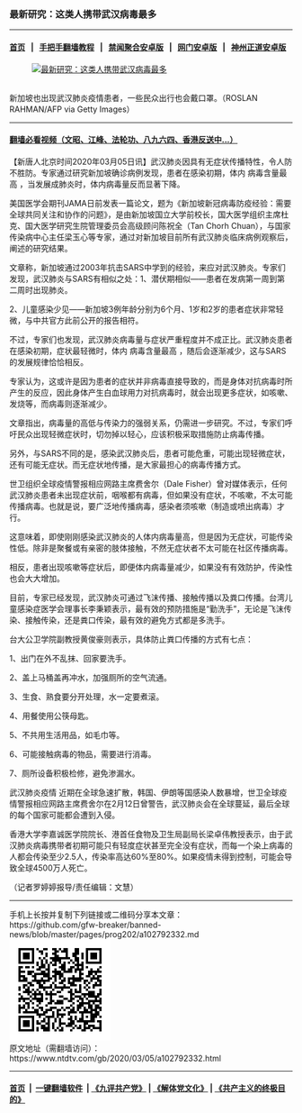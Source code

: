 ### 最新研究：这类人携带武汉病毒最多
------------------------

#### [首页](https://github.com/gfw-breaker/banned-news/blob/master/README.md) &nbsp;&nbsp;|&nbsp;&nbsp; [手把手翻墙教程](https://github.com/gfw-breaker/guides/wiki) &nbsp;&nbsp;|&nbsp;&nbsp; [禁闻聚合安卓版](https://github.com/gfw-breaker/bn-android) &nbsp;&nbsp;|&nbsp;&nbsp; [网门安卓版](https://github.com/oGate2/oGate) &nbsp;&nbsp;|&nbsp;&nbsp; [神州正道安卓版](https://github.com/SzzdOgate/update) 



<div><div class="featured_image">
 <a href="https://i.ntdtv.com/assets/uploads/2020/03/GettyImages-1203424784.jpg" target="_blank">
  <figure>
   <img alt="最新研究：这类人携带武汉病毒最多" src="https://i.ntdtv.com/assets/uploads/2020/03/GettyImages-1203424784-800x450.jpg"/>
  </figure><br/>
 </a>
 <span class="caption">
  新加坡也出现武汉肺炎疫情患者，一些民众出行也会戴口罩。（ROSLAN RAHMAN/AFP via Getty Images）
 </span>
</div>
</div><hr/>

#### [翻墙必看视频（文昭、江峰、法轮功、八九六四、香港反送中...）](https://github.com/gfw-breaker/banned-news/blob/master/pages/link3.md)

<div><div class="post_content" itemprop="articleBody">
 <p>
  【新唐人北京时间2020年03月05日讯】武汉肺炎因具有无症状传播特性，令人防不胜防。专家通过研究新加坡确诊病例发现，患者在感染初期，体内
  <ok href="https://www.ntdtv.com/gb/病毒含量最高.htm">
   病毒含量最高
  </ok>
  ，当发展成肺炎时，体内病毒量反而显著下降。
 </p>
 <p>
  美国医学会期刊JAMA日前发表一篇论文，题为《新加坡新冠病毒防疫经验：需要全球共同关注和协作的问题》，是由新加坡国立大学前校长，国大医学组织主席杜克、国大医学研究生院管理委员会高级顾问陈祝全（Tan Chorh Chuan），与国家传染病中心主任梁玉心等专家，通过对新加坡目前所有武汉肺炎临床病例观察后，阐述的研究结果。
 </p>
 <p>
  文章称，新加坡通过2003年抗击SARS中学到的经验，来应对武汉肺炎。专家们发现，武汉肺炎与SARS有相似之处：1、潜伏期相似——患者在发病第一周到第二周时出现肺炎。
 </p>
 <p>
  2、儿童感染少见——新加坡3例年龄分别为6个月、1岁和2岁的患者症状非常轻微，与中共官方此前公开的报告相符。
 </p>
 <p>
  不过，专家们也发现，武汉肺炎病毒量与症状严重程度并不成正比。武汉肺炎患者在感染初期，症状最轻微时，体内
  <ok href="https://www.ntdtv.com/gb/病毒含量最高.htm">
   病毒含量最高
  </ok>
  ，随后会逐渐减少，这与SARS的发展规律恰恰相反。
 </p>
 <p>
  专家认为，这或许是因为患者的症状并非病毒直接导致的，而是身体对抗病毒时所产生的反应，因此身体产生白血球用力对抗病毒时，就会出现更多症状，如咳嗽、发烧等，而病毒则逐渐减少。
 </p>
 <p>
  文章指出，病毒量的高低与传染力的强弱关系，仍需进一步研究。不过，专家们呼吁民众出现轻微症状时，切勿掉以轻心，应该积极采取措施防止病毒传播。
 </p>
 <p>
  另外，与SARS不同的是，感染武汉肺炎后，患者可能危重，可能出现轻微症状，还有可能无症状。而无症状地传播，是大家最担心的病毒传播方式。
 </p>
 <p>
  世卫组织全球疫情警报相应网路主席费舍尔（Dale Fisher）曾对媒体表示，任何武汉肺炎患者未出现症状前，咽喉都有病毒，但如果没有症状，不咳嗽，不太可能传播病毒。也就是说，要广泛地传播病毒，感染者须咳嗽（制造或喷出病毒）才行。
 </p>
 <p>
  这意味着，即使刚刚感染武汉肺炎的人体内病毒量高，但是因为无症状，可能传染性低。除非是聚餐或有亲密的肢体接触，不然无症状者不太可能在社区传播病毒。
 </p>
 <p>
  相反，患者出现咳嗽等症状后，即便体内病毒量减少，如果没有有效防护，传染性也会大大增加。
 </p>
 <p>
  目前，专家已经发现，武汉肺炎可通过飞沫传播、接触传播以及粪口传播。台湾儿童感染症医学会理事长李秉颖表示，最有效的预防措施是“勤洗手”，无论是飞沫传染、接触传染，还是粪口传染，最有效的避免方式都是多洗手。
 </p>
 <p>
  台大公卫学院副教授黄俊豪则表示，具体防止粪口传播的方式有七点：
 </p>
 <p>
  1、出门在外不乱抹、回家要洗手。
 </p>
 <p>
  2、盖上马桶盖再冲水，加强厕所的空气流通。
 </p>
 <p>
  3、生食、熟食要分开处理，水一定要煮滚。
 </p>
 <p>
  4、用餐使用公筷母匙。
 </p>
 <p>
  5、不共用生活用品，如毛巾等。
 </p>
 <p>
  6、可能接触病毒的物品，需要进行消毒。
 </p>
 <p>
  7、厕所设备积极检修，避免渗漏水。
 </p>
 <p>
  <ok href="https://www.ntdtv.com/gb/442749.htm">
   武汉肺炎疫情
  </ok>
  近期在全球急速扩散，韩国、伊朗等国感染人数暴增，世卫全球疫情警报相应网路主席费舍尔在2月12日曾警告，武汉肺炎会在全球蔓延，最后全球的每个国家可能都会遭到入侵。
 </p>
 <p>
  香港大学李嘉诚医学院院长、港首任食物及卫生局副局长梁卓伟教授表示，由于武汉肺炎病毒携带者初期可能只有轻度症状甚至完全没有症状，而每一个染上病毒的人都会传染至少2.5人，传染率高达60%至80%。如果疫情未得到控制，可能会导致全球4500万人死亡。
 </p>
 <p>
  （记者罗婷婷报导/责任编辑：文慧）
 </p>
 <div class="single_ad">
 </div>
</div>
</div>
<hr/>
手机上长按并复制下列链接或二维码分享本文章：<br/>
https://github.com/gfw-breaker/banned-news/blob/master/pages/prog202/a102792332.md <br/>
<a href='https://github.com/gfw-breaker/banned-news/blob/master/pages/prog202/a102792332.md'><img src='https://github.com/gfw-breaker/banned-news/blob/master/pages/prog202/a102792332.md.png'/></a> <br/>
原文地址（需翻墙访问）：https://www.ntdtv.com/gb/2020/03/05/a102792332.html


------------------------
#### [首页](https://github.com/gfw-breaker/banned-news/blob/master/README.md) &nbsp;|&nbsp; [一键翻墙软件](https://github.com/gfw-breaker/nogfw/blob/master/README.md) &nbsp;| [《九评共产党》](https://github.com/gfw-breaker/9ping.md/blob/master/README.md#九评之一评共产党是什么) | [《解体党文化》](https://github.com/gfw-breaker/jtdwh.md/blob/master/README.md) | [《共产主义的终极目的》](https://github.com/gfw-breaker/gczydzjmd.md/blob/master/README.md)


<img src='http://gfw-breaker.win/banned-news/pages/prog202/a102792332.md' width='0px' height='0px'/>